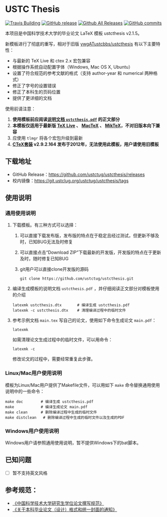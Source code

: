 # USTC Thesis

[![Travis Building](https://travis-ci.org/ustctug/ustcthesis.svg?branch=master)](https://travis-ci.org/ustctug/ustcthesis)
[![GitHub release](https://img.shields.io/github/release/ustctug/ustcthesis.svg)](https://github.com/ustctug/ustcthesis/releases/latest)
[![Github All Releases](https://img.shields.io/github/downloads/ustctug/ustcthesis/total.svg)](https://github.com/ustctug/ustcthesis/releases)
[![GitHub commits](https://img.shields.io/github/commits-since/ustctug/ustcthesis/v2.1.5.svg)](https://github.com/ustctug/ustcthesis/commits/master)

本项目是中国科学技术大学的毕业论文 LaTeX 模板 ustcthesis v2.1.5。

新模板进行了彻底的重写，相对于旧版
[ywgATustcbbs/ustcthesis](https://github.com/ywgATustcbbs/ustcthesis)
有以下主要特性：

* 与最新的 TeX Live 和 ctex 2.x 宏包兼容
* 根据操作系统自动配置字体（Windows, Mac OS X, Ubuntu）
* 设置了符合规范的参考文献的格式（支持 author-year 和 numerical 两种格式）
* 修正了字号的设置错误
* 修正了本科生的页码位置
* 提供了更详细的文档

使用前请注意：

1. **使用模板前应阅读[说明文档 `ustcthesis.pdf`](https://git.ustclug.org/ustctug/ustcthesis/uploads/576ea4f4f367f0cf72764e5cf24c4424/ustcthesis.pdf) 的正文部分**
2. **本模板仅适用于最新版 [TeX Live](https://www.tug.org/texlive/) 、 [MacTeX](https://www.tug.org/mactex/) 、 [MikTeX](http://www.miktex.org/)，不对旧版本向下兼容**
3. 应使用 `tlmgr` 将各个宏包升级到最新
4. **[CTeX套装](http://www.ctex.org/CTeXDownload) v2.9.2.164 发布于2012年，无法使用此模板，用户请使用旧模板**


## 下载地址

* GitHub Release：https://github.com/ustctug/ustcthesis/releases
* 校内镜像：https://git.ustclug.org/ustctug/ustcthesis/tags


## 使用说明

### 通用使用说明

1. 下载模板。有三种方式可以选择：

   1. 可以直接下载发布版，发布版的特点在于稳定且经过测试，但更新不够及时，已知BUG无法及时修复
   2. 可以直接点击“Download ZIP”下载最新的开发版，开发版的特点在于更新及时，随时修复已知BUG
   3. git用户可以直接clone开发版的源码

      ```
      git clone https://github.com/ustctug/ustcthesis.git
      ```

2. 编译生成模板的说明文档 `ustcthesis.pdf` ，并仔细阅读正文部分对模板使用的介绍

   ```
   latexmk ustcthesis.dtx       # 编译生成 ustcthesis.pdf
   latexmk -c ustcthesis.dtx    # 清理编译过程中的临时文件
   ```

3. 参考示例文档 `main.tex` 写自己的论文，使用如下命令生成论文 `main.pdf`：

   ```
   latexmk
   ```

   如需清理论文生成过程中的临时文件，可以用命令：

   ```
   latexmk -c
   ```

   修改论文的过程中，需要经常重复此步骤。

### Linux/Mac用户使用说明

模板为Linux/Mac用户提供了Makefile文件，可以用如下 `make` 命令替换通用使用说明中的一些命令：

```
make doc        # 编译生成 ustcthesis.pdf
make            # 编译生成论文 main.pdf
make clean      # 删除编译过程中生成的临时文件
make distclean   # 删除编译过程中生成的临时文件以及生成的PDF
```

### Windows用户使用说明

Windows用户请参照通用使用说明，暂不提供Windows下的bat脚本。


## 已知问题

- [ ] 暂不支持英文风格


## 参考规范：
* [《中国科学技术大学研究生学位论文撰写规范》](http://gradschool.ustc.edu.cn/ylb/material/xw/wdxz/1.doc)
* [《关于本科毕业论文（设计）格式和统一封面的通知》](http://www.teach.ustc.edu.cn/document/doc-administration/4032.html)
